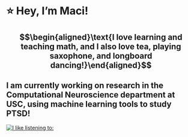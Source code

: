 # :star: $\text{Hey, I'm Maci!}$ 

## $$\begin{aligned}\text{I love learning and teaching math, and I also love tea, playing saxophone, and longboard dancing!}\end{aligned}$$



## $\text{I am currently working on research in the Computational Neuroscience department at USC, using machine learning tools to study PTSD!}$

[![I like listening to: ](https://spotify-github-profile.vercel.app/api/view?uid=2kthgk5w9ruyglapwhvp6roer&cover_image=true&theme=default&show_offline=false&background_color=121212&interchange=false)](https://github.com/kittinan/spotify-github-profile)
